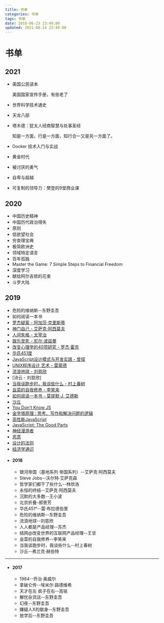 ```yaml
---
title: 书单
categories: 书单
tags: 书单
date: 2018-06-23 23:49:00
updated: 2021-08-14 23:49:00
---
```

# 书单

## 2021

- 美国公民读本

  美国国家宣传手册，有些老了

- 世界科学技术通史

- 天龙八部

- 塔木德：犹太人经商智慧与处事圣经

  知是一方面，行是一方面，知行合一又是另一方面了。

- Docker 技术入门与实战

- 黄金时代

- 被讨厌的勇气

- 自卑与超越

- 可复制的领导力：樊登的9堂商业课

## 2020

- 中国历史精神
- 中国历代政治得失
- 原则
- 低欲望社会
- 穷查理宝典
- 极简欧洲史
- 领域特定语言
- 百年孤独
- Master the Game: 7 Simple Steps to Financial Freedom
- 深度学习
- 献给阿尔吉侬的花束
- 斗罗大陆

## 2019

- 危险的维纳斯--东野圭吾
- 如何阅读一本书
- [罗杰疑案 - 阿加莎·克里斯蒂](https://book.douban.com/subject/1807516/)
- [神门自己 - 艾萨克·阿西莫夫](https://book.douban.com/subject/26264967/)
- [人间失格 - 太宰治](https://book.douban.com/subject/4011670/)
- [娱乐至死 - 尼尔·波兹曼](https://book.douban.com/subject/1062193/)
- [改变心理学的40项研究 - 罗杰·霍克](https://book.douban.com/subject/5248516/>)
- [华氏451度](https://book.douban.com/subject/1764585/)
- [JavaScript设计模式与开发实践 - 曾探](https://book.douban.com/subject/26382780/)
- [UNIX程序设计 艺术 - 雷蒙德](https://book.douban.com/subject/1161027/)
- [流浪地球 - 刘慈欣](https://book.douban.com/subject/3266609/)
- [诗云 - 刘慈欣]
- [当我谈跑步时，我谈些什么 - 村上春树](https://book.douban.com/subject/26575679/)
- [韭菜的自我修养 - 李笑来](https://book.douban.com/subject/30314653/)
- [如何阅读一本书 - 莫提默·J. 艾德勒](https://book.douban.com/subject/1013208/)
- [沙丘](https://book.douban.com/subject/26836970/) 
- [You Don't Know JS](https://github.com/getify/You-Dont-Know-JS)
- [金字塔原理 : 思考、写作和解决问题的逻辑](https://book.douban.com/subject/1020644/) 
- [高性能JavaScript](https://book.douban.com/subject/5362856/)
- [JavaScript: The Good Parts](https://book.douban.com/subject/2994925/)
- [神经漫游者](https://book.douban.com/subject/24107596/)
- [恶意](https://book.douban.com/subject/26877752/)
- [设计的法则](https://book.douban.com/subject/4845129/)
- [经济学通识](https://book.douban.com/subject/26582558/)

+ #### 2018
    - 银河帝国（基地系列 帝国系列）--艾萨克·阿西莫夫
    - Steve Jobs--沃尔特·艾萨克森
    - 哲学家们都干了些什么--林欣浩
    - 永恒的终结--艾萨克·阿西莫夫
    - 沉默的大多数--王小波
    - 北京折叠-郝景芳
    - 华氏451°--雷·布拉德伯里
    - 危险的维纳斯--东野圭吾
    - 流浪地球--刘慈欣
    - 人人都是产品经理--苏杰
    - 结网@改变世界的互联网产品经理--王坚
    - 韭菜的自我修养--李笑来
    - 当我谈跑步时，我谈些什么--村上春树
    - 沙丘--弗兰克·赫伯特
---
+ #### 2017
    - 1984--乔治·奥威尔
    - 拿破仑传--埃米尔·路德维希
    - 天才在左 疯子在右--高铭
    - 解忧杂货店--东野圭吾
    - 幻夜--东野圭吾
    - 嫌疑人X的献身--东野圭吾
    - 放学后--东野圭吾